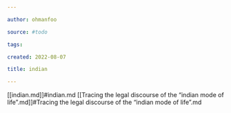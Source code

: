 ```yaml
---

author: ohmanfoo

source: #todo

tags: 

created: 2022-08-07

title: indian

---
```

[[indian.md]]#indian.md
[[Tracing the legal discourse of the “indian mode of life”.md]]#Tracing the legal discourse of the “indian mode of life”.md